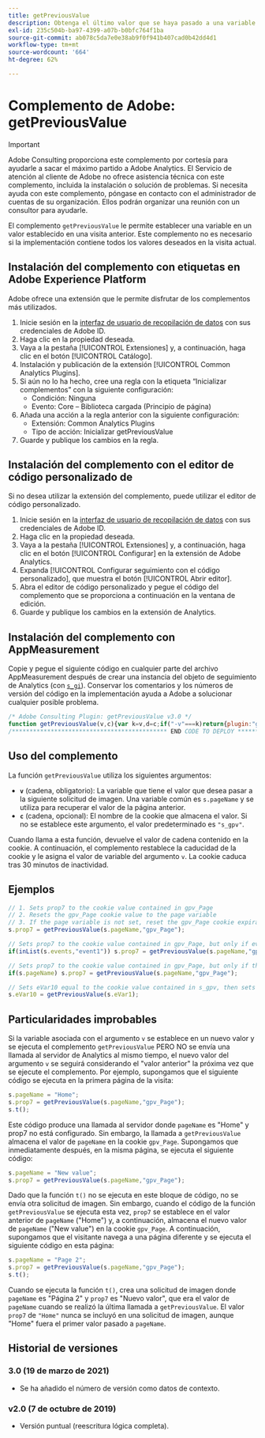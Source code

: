 ```yaml
---
title: getPreviousValue
description: Obtenga el último valor que se haya pasado a una variable.
exl-id: 235c504b-ba97-4399-a07b-b0bfc764f1ba
source-git-commit: ab078c5da7e0e38ab9f0f941b407cad0b42dd4d1
workflow-type: tm+mt
source-wordcount: '664'
ht-degree: 62%

---
```


# Complemento de Adobe: getPreviousValue

>[!IMPORTANT]
>
>Adobe Consulting proporciona este complemento por cortesía para ayudarle a sacar el máximo partido a Adobe Analytics. El Servicio de atención al cliente de Adobe no ofrece asistencia técnica con este complemento, incluida la instalación o solución de problemas. Si necesita ayuda con este complemento, póngase en contacto con el administrador de cuentas de su organización. Ellos podrán organizar una reunión con un consultor para ayudarle.

El complemento `getPreviousValue` le permite establecer una variable en un valor establecido en una visita anterior. Este complemento no es necesario si la implementación contiene todos los valores deseados en la visita actual.

## Instalación del complemento con etiquetas en Adobe Experience Platform

Adobe ofrece una extensión que le permite disfrutar de los complementos más utilizados.

1. Inicie sesión en la [interfaz de usuario de recopilación de datos](https://experience.adobe.com/data-collection) con sus credenciales de Adobe ID.
1. Haga clic en la propiedad deseada.
1. Vaya a la pestaña [!UICONTROL Extensiones] y, a continuación, haga clic en el botón [!UICONTROL Catálogo].
1. Instalación y publicación de la extensión [!UICONTROL Common Analytics Plugins].
1. Si aún no lo ha hecho, cree una regla con la etiqueta “Inicializar complementos” con la siguiente configuración:
   * Condición: Ninguna
   * Evento: Core – Biblioteca cargada (Principio de página)
1. Añada una acción a la regla anterior con la siguiente configuración:
   * Extensión: Common Analytics Plugins
   * Tipo de acción: Inicializar getPreviousValue
1. Guarde y publique los cambios en la regla.

## Instalación del complemento con el editor de código personalizado de 

Si no desea utilizar la extensión del complemento, puede utilizar el editor de código personalizado.

1. Inicie sesión en la [interfaz de usuario de recopilación de datos](https://experience.adobe.com/data-collection) con sus credenciales de Adobe ID.
1. Haga clic en la propiedad deseada.
1. Vaya a la pestaña [!UICONTROL Extensiones] y, a continuación, haga clic en el botón [!UICONTROL Configurar] en la extensión de Adobe Analytics.
1. Expanda [!UICONTROL Configurar seguimiento con el código personalizado], que muestra el botón [!UICONTROL Abrir editor].
1. Abra el editor de código personalizado y pegue el código del complemento que se proporciona a continuación en la ventana de edición.
1. Guarde y publique los cambios en la extensión de Analytics.

## Instalación del complemento con AppMeasurement

Copie y pegue el siguiente código en cualquier parte del archivo AppMeasurement después de crear una instancia del objeto de seguimiento de Analytics (con [`s_gi`](../functions/s-gi.md)). Conservar los comentarios y los números de versión del código en la implementación ayuda a Adobe a solucionar cualquier posible problema.

```js
/* Adobe Consulting Plugin: getPreviousValue v3.0 */
function getPreviousValue(v,c){var k=v,d=c;if("-v"===k)return{plugin:"getPreviousValue",version:"3.0"};var a=function(){if("undefined"!==typeof window.s_c_il)for(var c=0,b;c<window.s_c_il.length;c++)if(b=window.s_c_il[c],b._c&&"s_c"===b._c)return b}();"undefined"!==typeof a&&(a.contextData.getPreviousValue="3.0");window.cookieWrite=window.cookieWrite||function(c,b,f){if("string"===typeof c){var h=window.location.hostname,a=window.location.hostname.split(".").length-1;if(h&&!/^[0-9.]+$/.test(h)){a=2<a?a:2;var e=h.lastIndexOf(".");if(0<=e){for(;0<=e&&1<a;)e=h.lastIndexOf(".",e-1),a--;e=0<e?h.substring(e):h}}g=e;b="undefined"!==typeof b?""+b:"";if(f||""===b)if(""===b&&(f=-60),"number"===typeof f){var d=new Date;d.setTime(d.getTime()+6E4*f)}else d=f;return c&&(document.cookie=encodeURIComponent(c)+"="+encodeURIComponent(b)+"; path=/;"+(f?" expires="+d.toUTCString()+";":"")+(g?" domain="+g+";":""),"undefined"!==typeof cookieRead)?cookieRead(c)===b:!1}};window.cookieRead=window.cookieRead||function(c){if("string"===typeof c)c=encodeURIComponent(c);else return"";var b=" "+document.cookie,a=b.indexOf(" "+c+"="),d=0>a?a:b.indexOf(";",a);return(c=0>a?"":decodeURIComponent(b.substring(a+2+c.length,0>d?b.length:d)))?c:""};var l;d=d||"s_gpv";a=new Date;a.setTime(a.getTime()+18E5);window.cookieRead(d)&&(l=window.cookieRead(d));k?window.cookieWrite(d,k,a):window.cookieWrite(d,l,a);return l};
/******************************************** END CODE TO DEPLOY ********************************************/
```

## Uso del complemento

La función `getPreviousValue` utiliza los siguientes argumentos:

* **`v`** (cadena, obligatorio): La variable que tiene el valor que desea pasar a la siguiente solicitud de imagen. Una variable común es `s.pageName` y se utiliza para recuperar el valor de la página anterior.
* **`c`** (cadena, opcional): El nombre de la cookie que almacena el valor.  Si no se establece este argumento, el valor predeterminado es `"s_gpv"`.

Cuando llama a esta función, devuelve el valor de cadena contenido en la cookie. A continuación, el complemento restablece la caducidad de la cookie y le asigna el valor de variable del argumento `v`. La cookie caduca tras 30 minutos de inactividad.

## Ejemplos

```js
// 1. Sets prop7 to the cookie value contained in gpv_Page
// 2. Resets the gpv_Page cookie value to the page variable
// 3. If the page variable is not set, reset the gpv_Page cookie expiration
s.prop7 = getPreviousValue(s.pageName,"gpv_Page");

// Sets prop7 to the cookie value contained in gpv_Page, but only if event1 is in the events variable.
if(inList(s.events,"event1")) s.prop7 = getPreviousValue(s.pageName,"gpv_Page");

// Sets prop7 to the cookie value contained in gpv_Page, but only if the page variable is currently set on the page
if(s.pageName) s.prop7 = getPreviousValue(s.pageName,"gpv_Page");

// Sets eVar10 equal to the cookie value contained in s_gpv, then sets the s_gpv cookie to the current value of eVar1.
s.eVar10 = getPreviousValue(s.eVar1);
```

## Particularidades improbables

Si la variable asociada con el argumento `v` se establece en un nuevo valor y se ejecuta el complemento `getPreviousValue` PERO NO se envía una llamada al servidor de Analytics al mismo tiempo, el nuevo valor del argumento `v` se seguirá considerando el &quot;valor anterior&quot; la próxima vez que se ejecute el complemento.
Por ejemplo, supongamos que el siguiente código se ejecuta en la primera página de la visita:

```js
s.pageName = "Home";
s.prop7 = getPreviousValue(s.pageName,"gpv_Page");
s.t();
```

Este código produce una llamada al servidor donde `pageName` es &quot;Home&quot; y prop7 no está configurado.  Sin embargo, la llamada a `getPreviousValue` almacena el valor de `pageName` en la cookie `gpv_Page`. Supongamos que inmediatamente después, en la misma página, se ejecuta el siguiente código:

```js
s.pageName = "New value";
s.prop7 = getPreviousValue(s.pageName,"gpv_Page");
```

Dado que la función `t()` no se ejecuta en este bloque de código, no se envía otra solicitud de imagen.  Sin embargo, cuando el código de la función `getPreviousValue` se ejecuta esta vez, `prop7` se establece en el valor anterior de `pageName` (&quot;Home&quot;) y, a continuación, almacena el nuevo valor de `pageName` (&quot;New value&quot;) en la cookie `gpv_Page`. A continuación, supongamos que el visitante navega a una página diferente y se ejecuta el siguiente código en esta página:

```js
s.pageName = "Page 2";
s.prop7 = getPreviousValue(s.pageName,"gpv_Page");
s.t();
```

Cuando se ejecuta la función `t()`, crea una solicitud de imagen donde `pageName` es &quot;Página 2&quot; y `prop7` es &quot;Nuevo valor&quot;, que era el valor de `pageName` cuando se realizó la última llamada a `getPreviousValue`. El valor `prop7` de `"Home"` nunca se incluyó en una solicitud de imagen, aunque &quot;Home&quot; fuera el primer valor pasado a `pageName`.

## Historial de versiones

### 3.0 (19 de marzo de 2021)

* Se ha añadido el número de versión como datos de contexto.

### v2.0 (7 de octubre de 2019)

* Versión puntual (reescritura lógica completa).
